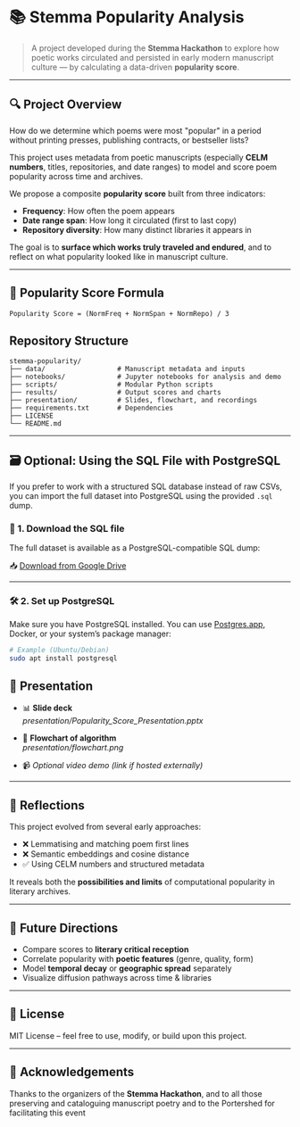 # 📚 Stemma Popularity Analysis

> A project developed during the **Stemma Hackathon** to explore how poetic works circulated and persisted in early modern manuscript culture — by calculating a data-driven **popularity score**.

---

## 🔍 Project Overview

How do we determine which poems were most "popular" in a period without printing presses, publishing contracts, or bestseller lists?

This project uses metadata from poetic manuscripts (especially **CELM numbers**, titles, repositories, and date ranges) to model and score poem popularity across time and archives.

We propose a composite **popularity score** built from three indicators:

- **Frequency**: How often the poem appears
- **Date range span**: How long it circulated (first to last copy)
- **Repository diversity**: How many distinct libraries it appears in

The goal is to **surface which works truly traveled and endured**, and to reflect on what popularity looked like in manuscript culture.

---

## 🧮 Popularity Score Formula

```text
Popularity Score = (NormFreq + NormSpan + NormRepo) / 3
```

## Repository Structure
```text
stemma-popularity/
├── data/                  # Manuscript metadata and inputs
├── notebooks/             # Jupyter notebooks for analysis and demo
├── scripts/               # Modular Python scripts
├── results/               # Output scores and charts
├── presentation/          # Slides, flowchart, and recordings
├── requirements.txt       # Dependencies
├── LICENSE
└── README.md
```
---

## 🗃️ Optional: Using the SQL File with PostgreSQL

If you prefer to work with a structured SQL database instead of raw CSVs, you can import the full dataset into PostgreSQL using the provided `.sql` dump.

### 🔽 1. Download the SQL file

The full dataset is available as a PostgreSQL-compatible SQL dump:

📥 [Download from Google Drive](https://your-download-link-here)

---

### 🛠️ 2. Set up PostgreSQL

Make sure you have PostgreSQL installed. You can use [Postgres.app](https://postgresapp.com/), Docker, or your system’s package manager:

```bash
# Example (Ubuntu/Debian)
sudo apt install postgresql
```

## 🎥 Presentation

- 📊 **Slide deck**  
  _presentation/Popularity_Score_Presentation.pptx_

- 🔁 **Flowchart of algorithm**  
  _presentation/flowchart.png_

- 📹 _Optional video demo (link if hosted externally)_

---

## 🧠 Reflections

This project evolved from several early approaches:

- ❌ Lemmatising and matching poem first lines
- ❌ Semantic embeddings and cosine distance
- ✅ Using CELM numbers and structured metadata

It reveals both the **possibilities and limits** of computational popularity in literary archives.

---

## 🌱 Future Directions

- Compare scores to **literary critical reception**
- Correlate popularity with **poetic features** (genre, quality, form)
- Model **temporal decay** or **geographic spread** separately
- Visualize diffusion pathways across time & libraries

---

## 📜 License

MIT License – feel free to use, modify, or build upon this project.

---

## 🙌 Acknowledgements

Thanks to the organizers of the **Stemma Hackathon**, and to all those preserving and cataloguing manuscript poetry and to the Portershed for facilitating this event



